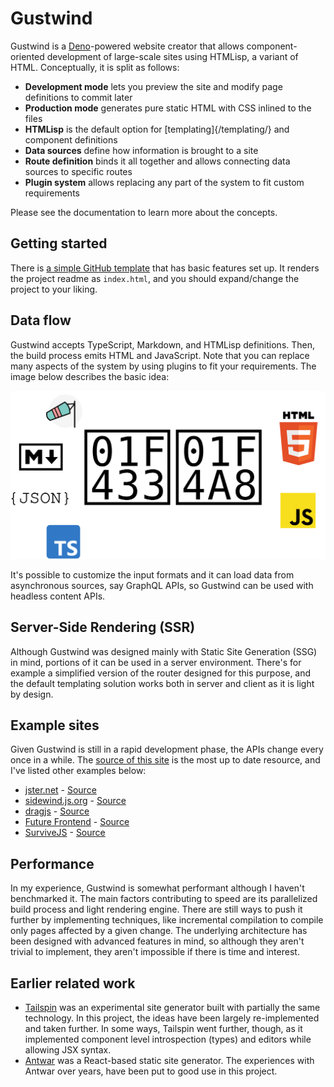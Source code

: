 # Gustwind

Gustwind is a [Deno](https://deno.land/)-powered website creator that allows component-oriented development of large-scale sites using HTMLisp, a variant of HTML. Conceptually, it is split as follows:

* **Development mode** lets you preview the site and modify page definitions to commit later
* **Production mode** generates pure static HTML with CSS inlined to the files
* **HTMLisp** is the default option for [templating]{/templating/} and component definitions
* **Data sources** define how information is brought to a site
* **Route definition** binds it all together and allows connecting data sources to specific routes
* **Plugin system** allows replacing any part of the system to fit custom requirements

Please see the documentation to learn more about the concepts.

## Getting started

There is [a simple GitHub template](https://github.com/gustwindjs/gustwind-template) that has basic features set up. It renders the project readme as `index.html`, and you should expand/change the project to your liking.

## Data flow

Gustwind accepts TypeScript, Markdown, and HTMLisp definitions. Then, the build process emits HTML and JavaScript. Note that you can replace many aspects of the system by using plugins to fit your requirements. The image below describes the basic idea:

![Gustwind data flow](./assets/gustwind-flow.svg)

It's possible to customize the input formats and it can load data from asynchronous sources, say GraphQL APIs, so Gustwind can be used with headless content APIs.

## Server-Side Rendering (SSR)

Although Gustwind was designed mainly with Static Site Generation (SSG) in mind, portions of it can be used in a server environment. There's for example a simplified version of the router designed for this purpose, and the default templating solution works both in server and client as it is light by design.

## Example sites

Given Gustwind is still in a rapid development phase, the APIs change every once in a while. The [source of this site](https://github.com/gustwindjs/gustwind) is the most up to date resource, and I've listed other examples below:

* [jster.net](https://jster.net/) - [Source](https://github.com/jsterlibs/website-v2)
* [sidewind.js.org](https://sidewind.js.org/) - [Source](https://github.com/survivejs/sidewind)
* [dragjs](http://bebraw.github.io/dragjs/) - [Source](https://github.com/bebraw/dragjs)
* [Future Frontend](https://futurefrontend.com/) - [Source](https://github.com/ReactFinland/future-frontend-site)
* [SurviveJS](https://survivejs.com) - [Source](https://github.com/survivejs/website-v3)

## Performance

In my experience, Gustwind is somewhat performant although I haven't benchmarked it. The main factors contributing to speed are its parallelized build process and light rendering engine. There are still ways to push it further by implementing techniques, like incremental compilation to compile only pages affected by a given change. The underlying architecture has been designed with advanced features in mind, so although they aren't trivial to implement, they aren't impossible if there is time and interest.

## Earlier related work

* [Tailspin](https://github.com/survivejs/tailspin) was an experimental site generator built with partially the same technology. In this project, the ideas have been largely re-implemented and taken further. In some ways, Tailspin went further, though, as it implemented component level introspection (types) and editors while allowing JSX syntax.
* [Antwar](https://antwar.js.org/) was a React-based static site generator. The experiences with Antwar over years, have been put to good use in this project.
